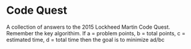 # Code Quest
A collection of answers to the 2015 Lockheed Martin Code Quest. Remember the key algorithim.
If a = problem points, b = total points, c = estimated time, d = total time then the goal is to minimize ad/bc
